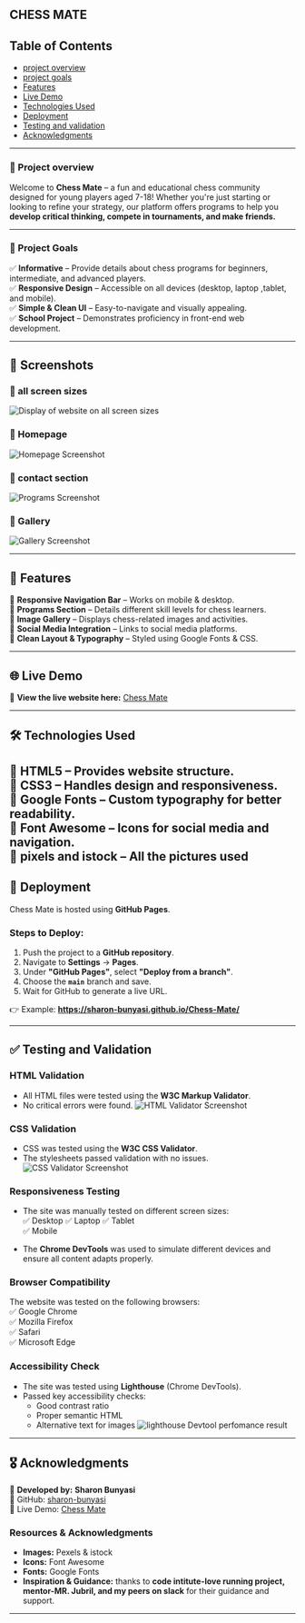 ## CHESS MATE

## Table of Contents

- [project overview](#-project-overview)
- [project goals](#-project-goals)
- [Features](#features)
- [Live Demo](#live-demo)
- [Technologies Used](#technologies-used)
- [Deployment](#-deployment)
- [Testing and validation](#-testing-and-validation)
- [Acknowledgments](#️-acknowledgments)

-----
  ### 🎯 Project overview

Welcome to **Chess Mate** – a fun and educational chess community designed for young players aged 7-18! Whether you're just starting or looking to refine your strategy, our platform offers programs to help you **develop critical thinking, compete in tournaments, and make friends.**  

------
### 🎯 Project Goals  
✅ **Informative** – Provide details about chess programs for beginners, intermediate, and advanced players.  
✅ **Responsive Design** – Accessible on all devices (desktop, laptop ,tablet, and mobile).  
✅ **Simple & Clean UI** – Easy-to-navigate and visually appealing.  
✅ **School Project** – Demonstrates proficiency in front-end web development.  

----
## 🎨 Screenshots  

### 📍 all screen sizes  
![Display of website on all screen sizes](/documentation/all-screen-sizes..png)

### 📍 Homepage  
![Homepage Screenshot](/documentation/laptop.png)  

### 📍 contact section  
![Programs Screenshot](/documentation/tablet.png)  

### 📍 Gallery  
![Gallery Screenshot](/documentation/gallery.png) 


---
## 🚀 Features  

🔹 **Responsive Navigation Bar** – Works on mobile & desktop.  
🔹 **Programs Section** – Details different skill levels for chess learners.  
🔹 **Image Gallery** – Displays chess-related images and activities.  
🔹 **Social Media Integration** – Links to social media platforms.  
🔹 **Clean Layout & Typography** – Styled using Google Fonts & CSS.  

---
## 🌐 Live Demo  

📌 **View the live website here:** [Chess Mate](https://sharon-bunyasi.github.io/Chess-Mate/)  

---

## 🛠️ Technologies Used  

🔹 **HTML5** – Provides website structure.  
🔹 **CSS3** – Handles design and responsiveness.  
🔹 **Google Fonts** – Custom typography for better readability.  
🔹 **Font Awesome** – Icons for social media and navigation.  
🔹 **pixels and istock** – All the pictures used 
---
## 🚀 Deployment  

Chess Mate is hosted using **GitHub Pages**.  

### **Steps to Deploy:**  
1. Push the project to a **GitHub repository**.  
2. Navigate to **Settings** → **Pages**.  
3. Under **"GitHub Pages"**, select **"Deploy from a branch"**.  
4. Choose the **`main`** branch and save.  
5. Wait for GitHub to generate a live URL.  

👉 Example: **https://sharon-bunyasi.github.io/Chess-Mate/**  

---
## ✅ Testing and Validation  

### **HTML Validation**  
- All HTML files were tested using the **W3C Markup Validator**.  
- No critical errors were found.
![HTML Validator Screenshot](/documentation/html%20checked%20.png)  

### **CSS Validation**  
- CSS was tested using the **W3C CSS Validator**.  
- The stylesheets passed validation with no issues.
![CSS Validator Screenshot](/documentation/CSS%20checked.png)  

### **Responsiveness Testing**  
- The site was manually tested on different screen sizes:  
  ✅ Desktop 
  ✅ Laptop 
  ✅ Tablet  
  ✅ Mobile   

- The **Chrome DevTools** was used to simulate different devices and ensure all content adapts properly.  

### **Browser Compatibility**  
The website was tested on the following browsers:  
✅ Google Chrome  
✅ Mozilla Firefox  
✅ Safari  
✅ Microsoft Edge  

### **Accessibility Check**  
- The site was tested using **Lighthouse** (Chrome DevTools).  
- Passed key accessibility checks:  
  - Good contrast ratio  
  - Proper semantic HTML  
  - Alternative text for images 
  ![lighthouse Devtool perfomance result](/documentation/lighthouse-devtools.png)
---
## 🎖️ Acknowledgments  

👤 **Developed by:** **Sharon Bunyasi**  
📌 GitHub: [sharon-bunyasi](https://github.com/sharon-bunyasi)  
📌 Live Demo: [Chess Mate](https://sharon-bunyasi.github.io/Chess-Mate/)  

### **Resources & Acknowledgments**  
- **Images:** Pexels & istock 
- **Icons:** Font Awesome  
- **Fonts:** Google Fonts  
- **Inspiration & Guidance:** thanks to  **code intitute-love running project, mentor-MR. Jubril, and my peers on slack** for their guidance and support.  


---